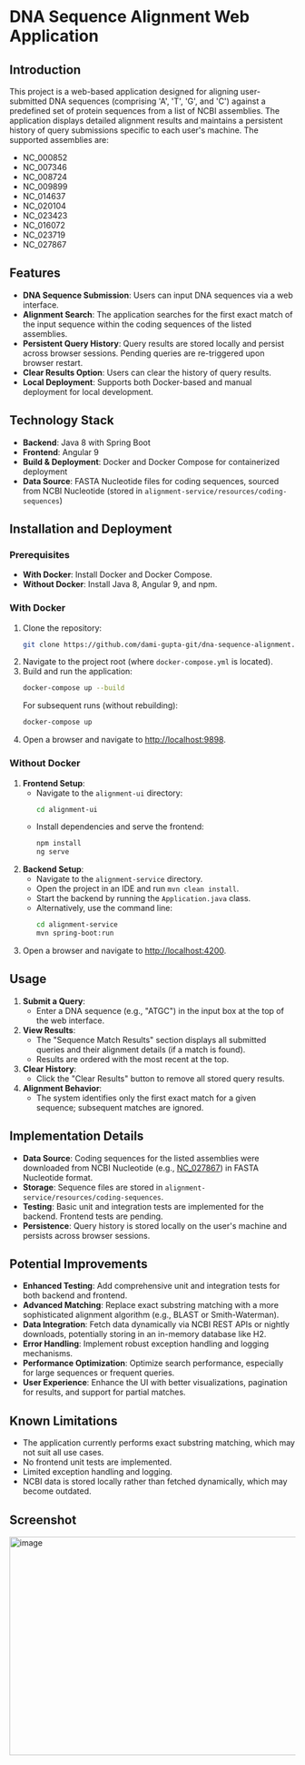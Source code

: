 # DNA Sequence Alignment Web Application

## Introduction
This project is a web-based application designed for aligning user-submitted DNA sequences (comprising 'A', 'T', 'G', and 'C') against a predefined set of protein sequences from a list of NCBI assemblies. The application displays detailed alignment results and maintains a persistent history of query submissions specific to each user's machine. The supported assemblies are:
- NC_000852
- NC_007346
- NC_008724
- NC_009899
- NC_014637
- NC_020104
- NC_023423
- NC_016072
- NC_023719
- NC_027867

## Features

- **DNA Sequence Submission**: Users can input DNA sequences via a web interface.
- **Alignment Search**: The application searches for the first exact match of the input sequence within the coding sequences of the listed assemblies.
- **Persistent Query History**: Query results are stored locally and persist across browser sessions. Pending queries are re-triggered upon browser restart.
- **Clear Results Option**: Users can clear the history of query results.
- **Local Deployment**: Supports both Docker-based and manual deployment for local development.

## Technology Stack

- **Backend**: Java 8 with Spring Boot
- **Frontend**: Angular 9
- **Build & Deployment**: Docker and Docker Compose for containerized deployment
- **Data Source**: FASTA Nucleotide files for coding sequences, sourced from NCBI Nucleotide (stored in `alignment-service/resources/coding-sequences`)

## Installation and Deployment

### Prerequisites

- **With Docker**: Install Docker and Docker Compose.
- **Without Docker**: Install Java 8, Angular 9, and npm.

### With Docker

1. Clone the repository:
   ```bash
   git clone https://github.com/dami-gupta-git/dna-sequence-alignment.git
   ```
2. Navigate to the project root (where `docker-compose.yml` is located).
3. Build and run the application:
   ```bash
   docker-compose up --build
   ```
   For subsequent runs (without rebuilding):
   ```bash
   docker-compose up
   ```
4. Open a browser and navigate to [http://localhost:9898](http://localhost:9898).

### Without Docker

1. **Frontend Setup**:
   - Navigate to the `alignment-ui` directory:
     ```bash
     cd alignment-ui
     ```
   - Install dependencies and serve the frontend:
     ```bash
     npm install
     ng serve
     ```
2. **Backend Setup**:
   - Navigate to the `alignment-service` directory.
   - Open the project in an IDE and run `mvn clean install`.
   - Start the backend by running the `Application.java` class.
   - Alternatively, use the command line:
     ```bash
     cd alignment-service
     mvn spring-boot:run
     ```
3. Open a browser and navigate to [http://localhost:4200](http://localhost:4200).

## Usage

1. **Submit a Query**:
   - Enter a DNA sequence (e.g., "ATGC") in the input box at the top of the web interface.
2. **View Results**:
   - The "Sequence Match Results" section displays all submitted queries and their alignment details (if a match is found).
   - Results are ordered with the most recent at the top.
3. **Clear History**:
   - Click the "Clear Results" button to remove all stored query results.
4. **Alignment Behavior**:
   - The system identifies only the first exact match for a given sequence; subsequent matches are ignored.

## Implementation Details

- **Data Source**: Coding sequences for the listed assemblies were downloaded from NCBI Nucleotide (e.g., [NC_027867](https://www.ncbi.nlm.nih.gov/nuccore/NC_027867)) in FASTA Nucleotide format.
- **Storage**: Sequence files are stored in `alignment-service/resources/coding-sequences`.
- **Testing**: Basic unit and integration tests are implemented for the backend. Frontend tests are pending.
- **Persistence**: Query history is stored locally on the user's machine and persists across browser sessions.

## Potential Improvements

- **Enhanced Testing**: Add comprehensive unit and integration tests for both backend and frontend.
- **Advanced Matching**: Replace exact substring matching with a more sophisticated alignment algorithm (e.g., BLAST or Smith-Waterman).
- **Data Integration**: Fetch data dynamically via NCBI REST APIs or nightly downloads, potentially storing in an in-memory database like H2.
- **Error Handling**: Implement robust exception handling and logging mechanisms.
- **Performance Optimization**: Optimize search performance, especially for large sequences or frequent queries.
- **User Experience**: Enhance the UI with better visualizations, pagination for results, and support for partial matches.

## Known Limitations

- The application currently performs exact substring matching, which may not suit all use cases.
- No frontend unit tests are implemented.
- Limited exception handling and logging.
- NCBI data is stored locally rather than fetched dynamically, which may become outdated.

## Screenshot
<img width="841" height="384" alt="image" src="https://github.com/user-attachments/assets/a3b1b2ee-3a75-49d1-b439-4ef8aaf9204e" />

 
